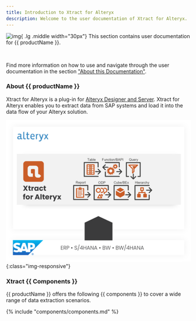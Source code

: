 ```yaml
---
title: Introduction to Xtract for Alteryx
description: Welcome to the user documentation of Xtract for Alteryx.
---
```


![img](site:assets/images/logos/theo-thumbs.png){ .lg .middle width="30px"} This section contains user documentation for {{ productName }}.

 <br>

Find more information on how to use and navigate through the user documentation in the section ["About this Documentation"](about-this-documentation.md). 


### About {{ productName }}

Xtract for Alteryx is a plug-in for [Alteryx Designer and Server](https://www.alteryx.com). 
Xtract for Alteryx enables you to extract data from SAP systems and load it into the data flow of your Alteryx solution.

![XfA-Architecture](../assets/images/xfa/documentation/Xtract_for_Alteryx.png){:class="img-responsive"}

### Xtract {{ Components }}

{{ productName }} offers the following {{ components }} to cover a wide range of data extraction scenarios.

{% include "components/components.md" %}

